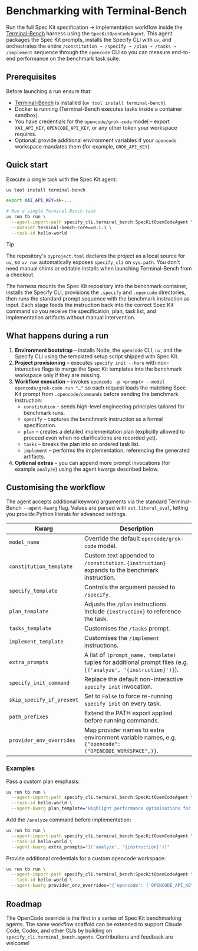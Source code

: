 # Benchmarking with Terminal-Bench

Run the full Spec Kit specification → implementation workflow inside the
[Terminal-Bench](https://www.tbench.ai/docs) harness using the `SpecKitOpenCodeAgent`. This
agent packages the Spec Kit prompts, installs the Specify CLI with `uv`, and orchestrates the
entire `/constitution → /specify → /plan → /tasks → /implement` sequence through the
`opencode` CLI so you can measure end-to-end performance on the benchmark task suite.

## Prerequisites

Before launching a run ensure that:

- [Terminal-Bench](https://www.tbench.ai/docs/installation) is installed (`uv tool install terminal-bench`).
- Docker is running (Terminal-Bench executes tasks inside a container sandbox).
- You have credentials for the `opencode/grok-code` model – export `XAI_API_KEY`,
  `OPENCODE_API_KEY`, or any other token your workspace requires.
- Optional: provide additional environment variables if your `opencode` workspace mandates
  them (for example, `GROK_API_KEY`).

## Quick start

Execute a single task with the Spec Kit agent:

```bash
uv tool install terminal-bench

export XAI_API_KEY=sk-...

# Run a single Terminal-Bench task
uv run tb run \
  --agent-import-path specify_cli.terminal_bench:SpecKitOpenCodeAgent \
  --dataset terminal-bench-core==0.1.1 \
  --task-id hello-world
```

> [!TIP]
> The repository's `pyproject.toml` declares the project as a local source for `uv`, so
> `uv run` automatically exposes `specify_cli` on `sys.path`. You don't need manual shims or
> editable installs when launching Terminal-Bench from a checkout.

The harness mounts the Spec Kit repository into the benchmark container, installs the
Specify CLI, provisions the `.specify` and `.opencode` directories, then runs the standard
prompt sequence with the benchmark instruction as input. Each stage feeds the instruction back
into the correct Spec Kit command so you receive the specification, plan, task list, and
implementation artifacts without manual intervention.

## What happens during a run

1. **Environment bootstrap** – installs Node, the `opencode` CLI, `uv`, and the Specify CLI
   using the templated setup script shipped with Spec Kit.
2. **Project provisioning** – executes `specify init --here` with non-interactive flags to
   merge the Spec Kit templates into the benchmark workspace only if they are missing.
3. **Workflow execution** – invokes `opencode -p <prompt> --model opencode/grok-code run "…"`
   so each request loads the matching Spec Kit prompt from `.opencode/commands` before
   sending the benchmark instruction:
   - `constitution` – seeds high-level engineering principles tailored for benchmark runs.
   - `specify` – captures the benchmark instruction as a formal specification.
   - `plan` – creates a detailed implementation plan (explicitly allowed to proceed even
     when no clarifications are recorded yet).
   - `tasks` – breaks the plan into an ordered task list.
   - `implement` – performs the implementation, referencing the generated artifacts.
4. **Optional extras** – you can append more prompt invocations (for example `analyze`) using
   the agent kwargs described below.

## Customising the workflow

The agent accepts additional keyword arguments via the standard Terminal-Bench
`--agent-kwarg` flag. Values are parsed with `ast.literal_eval`, letting you provide Python
literals for advanced settings.

| Kwarg | Description |
|-------|-------------|
| `model_name` | Override the default `opencode/grok-code` model. |
| `constitution_template` | Custom text appended to `/constitution`. `{instruction}` expands to the benchmark instruction. |
| `specify_template` | Controls the argument passed to `/specify`. |
| `plan_template` | Adjusts the `/plan` instructions. Include `{instruction}` to reference the task. |
| `tasks_template` | Customises the `/tasks` prompt. |
| `implement_template` | Customises the `/implement` instructions. |
| `extra_prompts` | A list of `(prompt_name, template)` tuples for additional prompt files (e.g. `[('analyze', '{instruction}')]`). |
| `specify_init_command` | Replace the default non-interactive `specify init` invocation. |
| `skip_specify_if_present` | Set to `False` to force re-running `specify init` on every task. |
| `path_prefixes` | Extend the PATH export applied before running commands. |
| `provider_env_overrides` | Map provider names to extra environment variable names, e.g. `{"opencode": ("OPENCODE_WORKSPACE",)}`. |

### Examples

Pass a custom plan emphasis:

```bash
uv run tb run \
  --agent-import-path specify_cli.terminal_bench:SpecKitOpenCodeAgent \
  --task-id hello-world \
  --agent-kwarg plan_template="Highlight performance optimisations for {instruction}"
```

Add the `/analyze` command before implementation:

```bash
uv run tb run \
  --agent-import-path specify_cli.terminal_bench:SpecKitOpenCodeAgent \
  --task-id hello-world \
  --agent-kwarg extra_prompts="[('analyze', '{instruction}')]"
```

Provide additional credentials for a custom opencode workspace:

```bash
uv run tb run \
  --agent-import-path specify_cli.terminal_bench:SpecKitOpenCodeAgent \
  --task-id hello-world \
  --agent-kwarg provider_env_overrides="{'opencode': ('OPENCODE_API_KEY', 'MY_WORKSPACE_TOKEN')}"
```

## Roadmap

The OpenCode override is the first in a series of Spec Kit benchmarking agents. The same
workflow scaffold can be extended to support Claude Code, Codex, and other CLIs by building on
`specify_cli.terminal_bench.agents`. Contributions and feedback are welcome!
